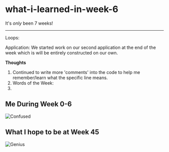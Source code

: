 # what-i-learned-in-week-6
It's *only* been 7 weeks!
___


Loops:




Application: We started work on our second application at the end of the week which is will be entirely constructed on our own.  

   

**Thoughts**
1. Continued to write more 'comments' into the code to help me remember/learn what the specific line means. 
2. Words of the Week: 
3. 



## Me During Week 0-6
![Confused](https://media.giphy.com/media/zjQrmdlR9ZCM/giphy.gif)


## What I hope to be at Week 45
![Genius](https://i.gifer.com/RZy.gif)